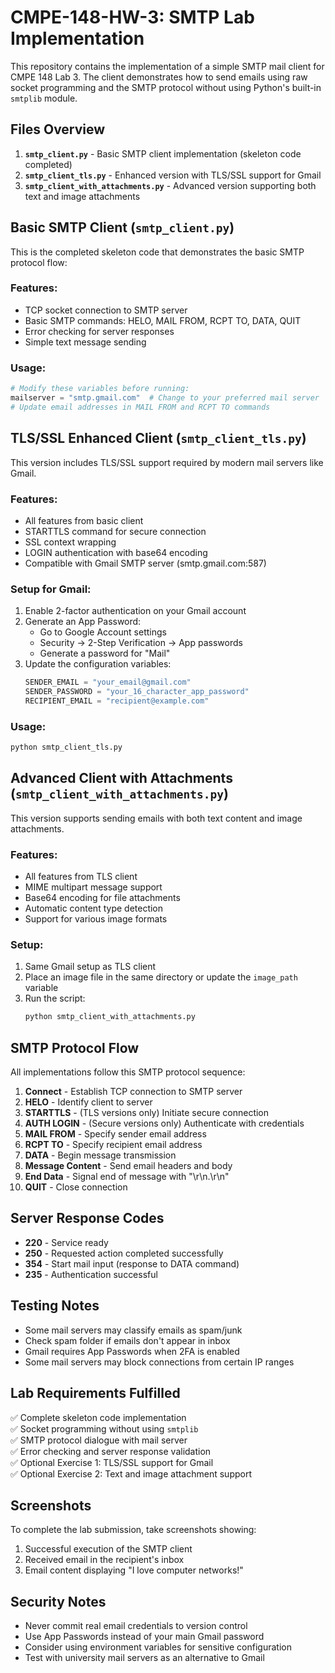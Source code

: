 # CMPE-148-HW-3: SMTP Lab Implementation

This repository contains the implementation of a simple SMTP mail client for CMPE 148 Lab 3. The client demonstrates how to send emails using raw socket programming and the SMTP protocol without using Python's built-in `smtplib` module.

## Files Overview

1. **`smtp_client.py`** - Basic SMTP client implementation (skeleton code completed)
2. **`smtp_client_tls.py`** - Enhanced version with TLS/SSL support for Gmail
3. **`smtp_client_with_attachments.py`** - Advanced version supporting both text and image attachments

## Basic SMTP Client (`smtp_client.py`)

This is the completed skeleton code that demonstrates the basic SMTP protocol flow:

### Features:
- TCP socket connection to SMTP server
- Basic SMTP commands: HELO, MAIL FROM, RCPT TO, DATA, QUIT
- Error checking for server responses
- Simple text message sending

### Usage:
```python
# Modify these variables before running:
mailserver = "smtp.gmail.com"  # Change to your preferred mail server
# Update email addresses in MAIL FROM and RCPT TO commands
```

## TLS/SSL Enhanced Client (`smtp_client_tls.py`)

This version includes TLS/SSL support required by modern mail servers like Gmail.

### Features:
- All features from basic client
- STARTTLS command for secure connection
- SSL context wrapping
- LOGIN authentication with base64 encoding
- Compatible with Gmail SMTP server (smtp.gmail.com:587)

### Setup for Gmail:
1. Enable 2-factor authentication on your Gmail account
2. Generate an App Password:
   - Go to Google Account settings
   - Security → 2-Step Verification → App passwords
   - Generate a password for "Mail"
3. Update the configuration variables:
   ```python
   SENDER_EMAIL = "your_email@gmail.com"
   SENDER_PASSWORD = "your_16_character_app_password"
   RECIPIENT_EMAIL = "recipient@example.com"
   ```

### Usage:
```bash
python smtp_client_tls.py
```

## Advanced Client with Attachments (`smtp_client_with_attachments.py`)

This version supports sending emails with both text content and image attachments.

### Features:
- All features from TLS client
- MIME multipart message support
- Base64 encoding for file attachments
- Automatic content type detection
- Support for various image formats

### Setup:
1. Same Gmail setup as TLS client
2. Place an image file in the same directory or update the `image_path` variable
3. Run the script:
   ```bash
   python smtp_client_with_attachments.py
   ```

## SMTP Protocol Flow

All implementations follow this SMTP protocol sequence:

1. **Connect** - Establish TCP connection to SMTP server
2. **HELO** - Identify client to server
3. **STARTTLS** - (TLS versions only) Initiate secure connection
4. **AUTH LOGIN** - (Secure versions only) Authenticate with credentials
5. **MAIL FROM** - Specify sender email address
6. **RCPT TO** - Specify recipient email address
7. **DATA** - Begin message transmission
8. **Message Content** - Send email headers and body
9. **End Data** - Signal end of message with "\\r\\n.\\r\\n"
10. **QUIT** - Close connection

## Server Response Codes

- **220** - Service ready
- **250** - Requested action completed successfully
- **354** - Start mail input (response to DATA command)
- **235** - Authentication successful

## Testing Notes

- Some mail servers may classify emails as spam/junk
- Check spam folder if emails don't appear in inbox
- Gmail requires App Passwords when 2FA is enabled
- Some mail servers may block connections from certain IP ranges

## Lab Requirements Fulfilled

✅ Complete skeleton code implementation  
✅ Socket programming without using `smtplib`  
✅ SMTP protocol dialogue with mail server  
✅ Error checking and server response validation  
✅ Optional Exercise 1: TLS/SSL support for Gmail  
✅ Optional Exercise 2: Text and image attachment support  

## Screenshots

To complete the lab submission, take screenshots showing:
1. Successful execution of the SMTP client
2. Received email in the recipient's inbox
3. Email content displaying "I love computer networks!"

## Security Notes

- Never commit real email credentials to version control
- Use App Passwords instead of your main Gmail password
- Consider using environment variables for sensitive configuration
- Test with university mail servers as an alternative to Gmail